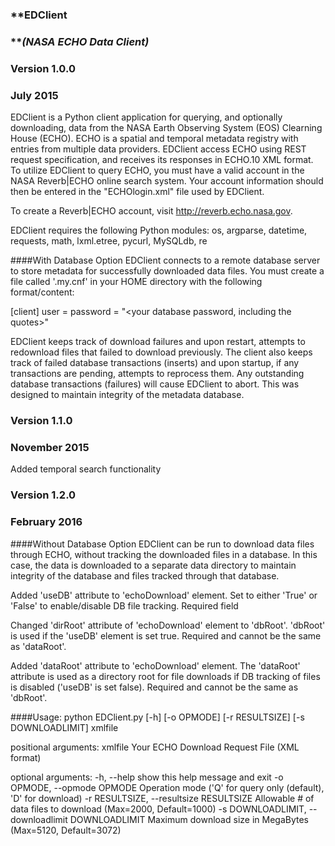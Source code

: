 ### **EDClient
### **_(NASA ECHO Data Client)_

### Version 1.0.0
### July 2015
EDClient is a Python client application for querying, and optionally
downloading, data from the NASA Earth Observing System (EOS) Clearning
House (ECHO).  ECHO is a spatial and temporal metadata registry with
entries from multiple data providers.  EDClient access ECHO using REST
request specification, and receives its responses in ECHO.10 XML
format.  To utilize EDClient to query ECHO, you must have a valid
account in the NASA Reverb|ECHO online search system.  Your account
information should then be entered in the "ECHOlogin.xml" file used
by EDClient.

To create a Reverb|ECHO account, visit http://reverb.echo.nasa.gov.

EDClient requires the following Python modules:
    os, argparse, datetime, requests, math,
    lxml.etree, pycurl, MySQLdb, re

####With Database Option
EDClient connects to a remote database server to store metadata for
successfully downloaded data files.  You must create a file called
'.my.cnf' in your HOME directory with the following format/content:

[client]
user = <your username>
password = "<your database password, including the quotes>"

EDClient keeps track of download failures and upon restart, attempts to
redownload files that failed to download previously.  The client also
keeps track of failed database transactions (inserts) and upon startup,
if any transactions are pending, attempts to reprocess them.  Any
outstanding database transactions (failures) will cause EDClient to
abort.  This was designed to maintain integrity of the metadata database.

### Version 1.1.0
### November 2015
Added temporal search functionality

### Version 1.2.0
### February 2016

####Without Database Option
EDClient can be run to download data files through ECHO, without tracking
the downloaded files in a database.  In this case, the data is downloaded
to a separate data directory to maintain integrity of the database and
files tracked through that database.

Added 'useDB' attribute to 'echoDownload' element.  Set to either
'True' or 'False' to enable/disable DB file tracking.  Required field

Changed 'dirRoot' attribute of 'echoDownload' element to 'dbRoot'.
'dbRoot' is used if the 'useDB' element is set true.  Required and
cannot be the same as 'dataRoot'.

Added 'dataRoot' attribute to 'echoDownload' element.  The 'dataRoot'
attribute is used as a directory root for file downloads if DB 
tracking of files is disabled ('useDB' is set false). Required and
cannot be the same as 'dbRoot'.

####Usage:
python EDClient.py [-h] [-o OPMODE] [-r RESULTSIZE] [-s DOWNLOADLIMIT] xmlfile

positional arguments:
  xmlfile               Your ECHO Download Request File (XML format)

optional arguments:
  -h, --help            show this help message and exit
  -o OPMODE, --opmode OPMODE
     Operation mode ('Q' for query only (default), 'D' for download)
  -r RESULTSIZE, --resultsize RESULTSIZE
     Allowable # of data files to download (Max=2000, Default=1000)
  -s DOWNLOADLIMIT, --downloadlimit DOWNLOADLIMIT
     Maximum download size in MegaBytes (Max=5120, Default=3072)
